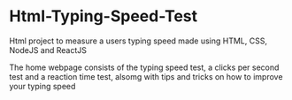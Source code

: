 # Html-Typing-Speed-Test
Html project to measure a users typing speed made using HTML, CSS, NodeJS and ReactJS

The home webpage consists of the typing speed test, a clicks per second test and a reaction time test, alsomg with tips and tricks on how to improve your typing speed
